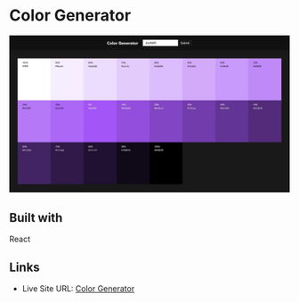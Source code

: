 # Color Generator

![](./screenshot.jpg)

## Built with

React

## Links

- Live Site URL: [Color Generator](https://chimerical-lily-3410c3.netlify.app/)
